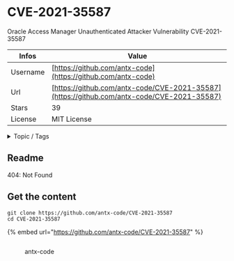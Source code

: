 # CVE-2021-35587

Oracle Access Manager Unauthenticated Attacker Vulnerability CVE-2021-35587

| Infos    | Value                                                              |
| -------- | -------------------------------------------------------------------|
| Username | [https://github.com/antx-code](https://github.com/antx-code) |
| Url      | [https://github.com/antx-code/CVE-2021-35587](https://github.com/antx-code/CVE-2021-35587)                                               |
| Stars    | 39                                                          |
| License  | MIT License                                                        |

<details>

<summary>Topic / Tags</summary>



</details>

## Readme

404: Not Found


## Get the content

```
git clone https://github.com/antx-code/CVE-2021-35587
cd CVE-2021-35587
```

{% embed url="https://github.com/antx-code/CVE-2021-35587" %}

<figure><img src="https://avatars.githubusercontent.com/u/7877940?v=4" alt=""><figcaption><p>antx-code</p></figcaption></figure>

